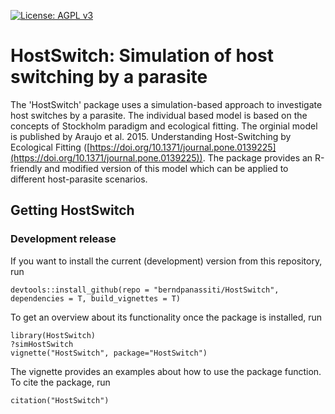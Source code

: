 [![License: AGPL v3](https://img.shields.io/badge/License-AGPL%20v3-blue.svg)](https://www.gnu.org/licenses/agpl-3.0)


# HostSwitch: Simulation of host switching by a parasite

The 'HostSwitch' package uses a simulation-based approach to investigate host switches by a parasite. The individual based model is based on the concepts of Stockholm paradigm and ecological fitting.
The orginial model is published by Araujo et al. 2015. Understanding Host-Switching by Ecological Fitting ([https://doi.org/10.1371/journal.pone.0139225](https://doi.org/10.1371/journal.pone.0139225)). The package provides an R-friendly and modified version of this model which can be applied to different host-parasite scenarios.

## Getting HostSwitch

### Development release 

If you want to install the current (development) version from this repository, run

```{r}
devtools::install_github(repo = "berndpanassiti/HostSwitch", dependencies = T, build_vignettes = T)
```

To get an overview about its functionality once the package is installed, run

```{r}
library(HostSwitch)
?simHostSwitch
vignette("HostSwitch", package="HostSwitch")
```
The vignette provides an examples about how to use the package function. To cite the package, run 

```{r}
citation("HostSwitch")
```

